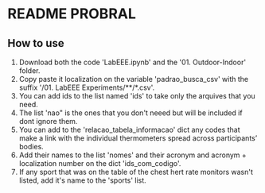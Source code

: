 # README PROBRAL

## How to use

1. Download both the code 'LabEEE.ipynb' and the '01. Outdoor-Indoor' folder.
2. Copy paste it localization on the variable 'padrao_busca_csv' with the suffix '/01. LabEEE Experiments/**/*.csv'.
3. You can add ids to the list named 'ids' to take only the arquives that you need.
4. The list 'nao" is the ones that you don't neeed but will be included if dont ignore them.
5. You can add to the 'relacao_tabela_informacao' dict any codes that make a link with the individual thermometers spread across participants’ bodies.
6. Add their names to the list 'nomes' and their acronym and acronym + localization number on the dict 'ids_com_codigo'.
7. If any sport that was on the table of the chest hert rate monitors wasn't listed, add it's name to the 'sports' list.
